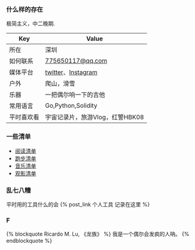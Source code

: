 ### 什么样的存在
极简主义，中二晚期.

| Key      | Value |
| ----------- | ----------- |
| 所在      | 深圳       |
|如何联系|775650117@qq.com|
|媒体平台|[twitter](https://twitter.com/Ginta80759168)、[Instagram](https://www.instagram.com/ginta_xx/)|
| 户外   | 爬山，滑雪        |
| 乐器   | 一把偶尔响一下的吉他       |
| 常用语言      | Go,Python,Solidity       |
| 平时喜欢看      | 宇宙记录片，旅游Vlog，红警HBK08       |


### 一些清单
- [阅读清单](https://atlantic-gull-726.notion.site/658a3e55b3bd4ca3b212beb7438a5c5e)
- [跑步清单](https://running.ginta.top/)
- [音乐清单](https://music.163.com/playlist?id=7502042039&userid=1419114645)
- [观影清单](https://atlantic-gull-726.notion.site/e9cd9af522c64c54848bb6a5f0c1a91a)

### 乱七八糟
平时用的工具什么的会 {% post_link 个人工具 记录在这里  %}



### F
{% blockquote Ricardo M. Lu, 《龙族》 %}
我是一个偶尔会发疯的人呐。
{% endblockquote %}


